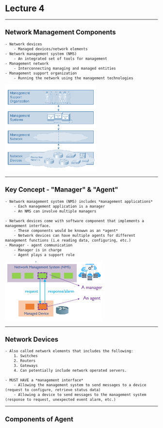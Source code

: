 # Lecture 4

----

## Network Management Components

	- Network devices
		- Managed devices/network elements
	- Network management system (NMS)
		- An integrated set of tools for management 
	- Management network 
		- Interconnecting managing and managed entities 
	- Management support organization
		- Running the network using the management technologies


![img1](L4-img/L4-1.png)
	
---- 

## Key Concept - "Manager" & "Agent"

	- Network management system (NMS) includes *management applications*
		- Each management application is a manager 
		- An NMS can involve multiple managers
		
	- Network devices come with software component that implements a management interface.
		- These components would be knowwn as an *agent*
		- Network devices can have multiple agents for different management functions (i.e reading data, configuring, etc.)
	- Manager - agent communication
		- Manager is in charge
		- Agent plays a support role

![img2](L4-img/L4-2.png)
	
---- 

## Network Devices 

	- Also called network elements that includes the following:
		1. Switches
		2. Routers
		3. Gateways
		4. Can potentially include network operated servers.
		
	- MUST HAVE a *management interface*
		- Allowing the management system to send messages to a device (request to configure, retrieve status data)
		- Allowing a device to send messages to the management system (response to request, unexpected event alarm, etc.)
		
----

## Components of Agent

	